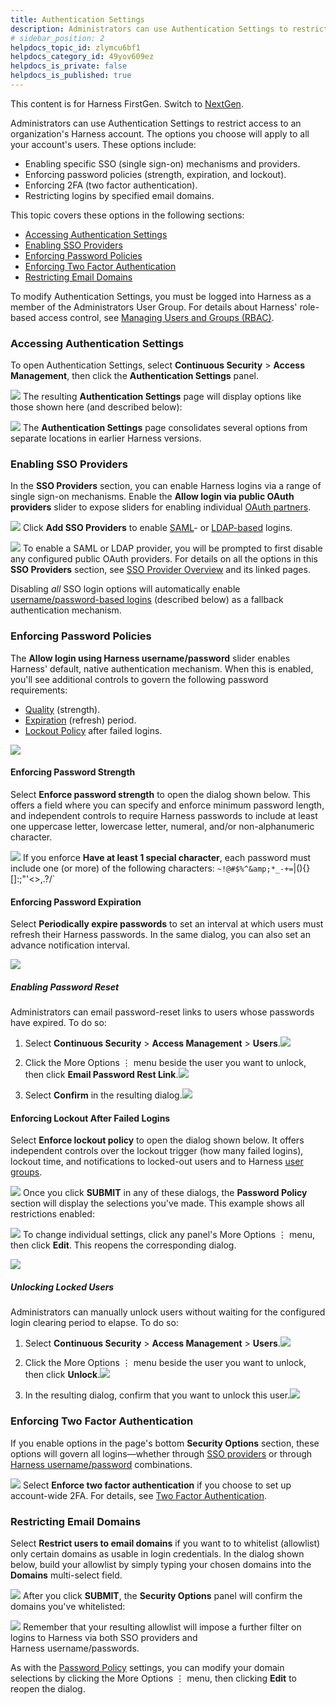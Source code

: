 ```yaml
---
title: Authentication Settings
description: Administrators can use Authentication Settings to restrict access to an organization's Harness account. The options you choose will apply to all your account's users.
# sidebar_position: 2
helpdocs_topic_id: zlymcu6bf1
helpdocs_category_id: 49yov609ez
helpdocs_is_private: false
helpdocs_is_published: true
---
```


This content is for Harness FirstGen. Switch to [NextGen](../../../../platform/authentication/authentication-overview.md).

Administrators can use Authentication Settings to restrict access to an organization's Harness account. The options you choose will apply to all your account's users. These options include:

* Enabling specific SSO (single sign-on) mechanisms and providers.
* Enforcing password policies (strength, expiration, and lockout).
* Enforcing 2FA (two factor authentication).
* Restricting logins by specified email domains.

This topic covers these options in the following sections:

* [Accessing Authentication Settings](#accessing)
* [Enabling SSO Providers](#sso_providers)
* [Enforcing Password Policies](#password_policy)
* [Enforcing Two Factor Authentication](#2fa)
* [Restricting Email Domains](#domain)

To modify Authentication Settings, you must be logged into Harness as a member of the Administrators User Group. For details about Harness' role-based access control, see [Managing Users and Groups (RBAC)](users-and-permissions.md).
### Accessing Authentication Settings

To open Authentication Settings, select **Continuous Security** > **Access Management**, then click the **Authentication Settings** panel.

![](./static/authentication-settings-211.png)
The resulting **Authentication Settings** page will display options like those shown here (and described below):

![](./static/authentication-settings-212.png)
The **Authentication Settings** page consolidates several options from separate locations in earlier Harness versions.
### Enabling SSO Providers

In the **SSO Providers** section, you can enable Harness logins via a range of single sign-on mechanisms. Enable the **Allow login via public OAuth providers** slider to expose sliders for enabling individual [OAuth partners](single-sign-on-sso-with-oauth-2-0.md).

![](./static/authentication-settings-213.png)
Click **Add SSO Providers** to enable [SAML](single-sign-on-sso-with-saml.md)- or [LDAP-based](sso-ldap.md) logins.

![](./static/authentication-settings-214.png)
To enable a SAML or LDAP provider, you will be prompted to first disable any configured public OAuth providers. For details on all the options in this **SSO Providers** section, see [SSO Provider Overview](sso-provider-overview.md) and its linked pages.

Disabling *all* SSO login options will automatically enable [username/password-based logins](#password_policy) (described below) as a fallback authentication mechanism.
### Enforcing Password Policies

The **Allow login using Harness username/password** slider enables Harness' default, native authentication mechanism. When this is enabled, you'll see additional controls to govern the following password requirements:

* [Quality](#quality) (strength).
* [Expiration](#expiration) (refresh) period.
* [Lockout Policy](#lockout_policy) after failed logins.

![](./static/authentication-settings-215.png)

#### Enforcing Password Strength

Select **Enforce password strength** to open the dialog shown below. This offers a field where you can specify and enforce minimum password length, and independent controls to require Harness passwords to include at least one uppercase letter, lowercase letter, numeral, and/or non-alphanumeric character.

![](./static/authentication-settings-216.png)
If you enforce **Have at least 1 special character**, each password must include one (or more) of the following characters: `~!@#$%^&amp;*_-+=`|\()\{}[]:;&quot;'&lt;&gt;,.?/`

<!-- `~!@#$%^&*_-+=`|\(){}[]:;"'<>,.?/` -->


#### Enforcing Password Expiration

Select **Periodically expire passwords** to set an interval at which users must refresh their Harness passwords. In the same dialog, you can also set an advance notification interval.

![](./static/authentication-settings-217.png)

##### Enabling Password Reset

Administrators can email password-reset links to users whose passwords have expired. To do so:

1. Select **Continuous Security** > **Access Management** > **Users**.![](./static/authentication-settings-218.png)

2. Click the More Options ⋮ menu beside the user you want to unlock, then click **Email Password Rest Link**.![](./static/authentication-settings-219.png)

3. Select **Confirm** in the resulting dialog.![](./static/authentication-settings-220.png)



#### Enforcing Lockout After Failed Logins

Select **Enforce lockout policy** to open the dialog shown below. It offers independent controls over the lockout trigger (how many failed logins), lockout time, and notifications to locked-out users and to Harness [user groups](../../account/manage-notegroups/notification-groups.md).

![](./static/authentication-settings-221.png)
Once you click **SUBMIT** in any of these dialogs, the **Password Policy** section will display the selections you've made. This example shows all restrictions enabled:

![](./static/authentication-settings-222.png)
To change individual settings, click any panel's More Options ⋮ menu, then click **Edit**. This reopens the corresponding dialog.

![](./static/authentication-settings-223.png)

##### Unlocking Locked Users

Administrators can manually unlock users without waiting for the configured login clearing period to elapse. To do so:

1. Select **Continuous Security** > **Access Management** > **Users**.![](./static/authentication-settings-224.png)

2. Click the More Options ⋮ menu beside the user you want to unlock, then click **Unlock**.![](./static/authentication-settings-225.png)

3. In the resulting dialog, confirm that you want to unlock this user.![](./static/authentication-settings-226.png)



### Enforcing Two Factor Authentication

If you enable options in the page's bottom **Security Options** section, these options will govern all logins—whether through [SSO providers](#sso_providers) or through [Harness username/password](#password_policy) combinations.

![](./static/authentication-settings-227.png)
Select **Enforce two factor authentication** if you choose to set up account-wide 2FA. For details, see [Two Factor Authentication](login-settings.md#enforce-2fa-account-wide).


### Restricting Email Domains

Select **Restrict users to email domains** if you want to to whitelist (allowlist) only certain domains as usable in login credentials. In the dialog shown below, build your allowlist by simply typing your chosen domains into the **Domains** multi-select field.

![](./static/authentication-settings-228.png)
After you click **SUBMIT**, the **Security Options** panel will confirm the domains you've whitelisted:

![](./static/authentication-settings-229.png)
Remember that your resulting allowlist will impose a further filter on logins to Harness via both SSO providers and Harness username/passwords.

As with the [Password Policy](#password_policy) settings, you can modify your domain selections by clicking the More Options ⋮ menu, then clicking **Edit** to reopen the dialog.

